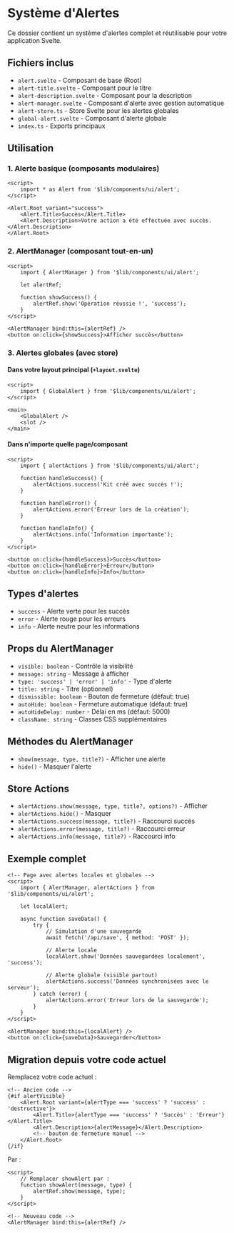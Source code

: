# Système d'Alertes

Ce dossier contient un système d'alertes complet et réutilisable pour votre application Svelte.

## Fichiers inclus

- `alert.svelte` - Composant de base (Root)
- `alert-title.svelte` - Composant pour le titre
- `alert-description.svelte` - Composant pour la description
- `alert-manager.svelte` - Composant d'alerte avec gestion automatique
- `alert-store.ts` - Store Svelte pour les alertes globales
- `global-alert.svelte` - Composant d'alerte globale
- `index.ts` - Exports principaux

## Utilisation

### 1. Alerte basique (composants modulaires)

```svelte
<script>
	import * as Alert from '$lib/components/ui/alert';
</script>

<Alert.Root variant="success">
	<Alert.Title>Succès</Alert.Title>
	<Alert.Description>Votre action a été effectuée avec succès.</Alert.Description>
</Alert.Root>
```

### 2. AlertManager (composant tout-en-un)

```svelte
<script>
	import { AlertManager } from '$lib/components/ui/alert';

	let alertRef;

	function showSuccess() {
		alertRef.show('Opération réussie !', 'success');
	}
</script>

<AlertManager bind:this={alertRef} />
<button on:click={showSuccess}>Afficher succès</button>
```

### 3. Alertes globales (avec store)

#### Dans votre layout principal (`+layout.svelte`)

```svelte
<script>
	import { GlobalAlert } from '$lib/components/ui/alert';
</script>

<main>
	<GlobalAlert />
	<slot />
</main>
```

#### Dans n'importe quelle page/composant

```svelte
<script>
	import { alertActions } from '$lib/components/ui/alert';

	function handleSuccess() {
		alertActions.success('Kit créé avec succès !');
	}

	function handleError() {
		alertActions.error('Erreur lors de la création');
	}

	function handleInfo() {
		alertActions.info('Information importante');
	}
</script>

<button on:click={handleSuccess}>Succès</button>
<button on:click={handleError}>Erreur</button>
<button on:click={handleInfo}>Info</button>
```

## Types d'alertes

- `success` - Alerte verte pour les succès
- `error` - Alerte rouge pour les erreurs
- `info` - Alerte neutre pour les informations

## Props du AlertManager

- `visible: boolean` - Contrôle la visibilité
- `message: string` - Message à afficher
- `type: 'success' | 'error' | 'info'` - Type d'alerte
- `title: string` - Titre (optionnel)
- `dismissible: boolean` - Bouton de fermeture (défaut: true)
- `autoHide: boolean` - Fermeture automatique (défaut: true)
- `autoHideDelay: number` - Délai en ms (défaut: 5000)
- `className: string` - Classes CSS supplémentaires

## Méthodes du AlertManager

- `show(message, type, title?)` - Afficher une alerte
- `hide()` - Masquer l'alerte

## Store Actions

- `alertActions.show(message, type, title?, options?)` - Afficher
- `alertActions.hide()` - Masquer
- `alertActions.success(message, title?)` - Raccourci succès
- `alertActions.error(message, title?)` - Raccourci erreur
- `alertActions.info(message, title?)` - Raccourci info

## Exemple complet

```svelte
<!-- Page avec alertes locales et globales -->
<script>
	import { AlertManager, alertActions } from '$lib/components/ui/alert';

	let localAlert;

	async function saveData() {
		try {
			// Simulation d'une sauvegarde
			await fetch('/api/save', { method: 'POST' });

			// Alerte locale
			localAlert.show('Données sauvegardées localement', 'success');

			// Alerte globale (visible partout)
			alertActions.success('Données synchronisées avec le serveur');
		} catch (error) {
			alertActions.error('Erreur lors de la sauvegarde');
		}
	}
</script>

<AlertManager bind:this={localAlert} />
<button on:click={saveData}>Sauvegarder</button>
```

## Migration depuis votre code actuel

Remplacez votre code actuel :

```svelte
<!-- Ancien code -->
{#if alertVisible}
	<Alert.Root variant={alertType === 'success' ? 'success' : 'destructive'}>
		<Alert.Title>{alertType === 'success' ? 'Succès' : 'Erreur'}</Alert.Title>
		<Alert.Description>{alertMessage}</Alert.Description>
		<!-- bouton de fermeture manuel -->
	</Alert.Root>
{/if}
```

Par :

```svelte
<script>
	// Remplacer showAlert par :
	function showAlert(message, type) {
		alertRef.show(message, type);
	}
</script>

<!-- Nouveau code -->
<AlertManager bind:this={alertRef} />
```
